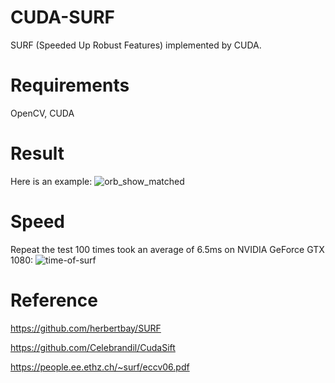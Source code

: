 # CUDA-SURF
SURF (Speeded Up Robust Features) implemented by CUDA.

# Requirements
OpenCV, CUDA

# Result
Here is an example:
![orb_show_matched](https://user-images.githubusercontent.com/46698134/210545565-098c3903-0cc8-4c70-803f-d3c9c73f74e1.jpg)

# Speed
Repeat the test 100 times took an average of 6.5ms on NVIDIA GeForce GTX 1080:
![time-of-surf](https://user-images.githubusercontent.com/46698134/210546547-2be7c999-6721-4cd3-a413-badf29925230.png)

# Reference
https://github.com/herbertbay/SURF 

https://github.com/Celebrandil/CudaSift 

https://people.ee.ethz.ch/~surf/eccv06.pdf 
